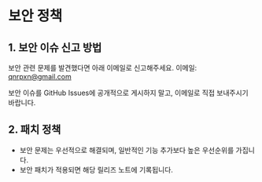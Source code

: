 # 보안 정책

## 1. 보안 이슈 신고 방법

보안 관련 문제를 발견했다면 아래 이메일로 신고해주세요.
이메일: qnrpxn@gmail.com

보안 이슈를 GitHub Issues에 공개적으로 게시하지 말고, 이메일로 직접 보내주시기 바랍니다.

## 2. 패치 정책

- 보안 문제는 우선적으로 해결되며, 일반적인 기능 추가보다 높은 우선순위를 가집니다.
- 보안 패치가 적용되면 해당 릴리즈 노트에 기록됩니다.
